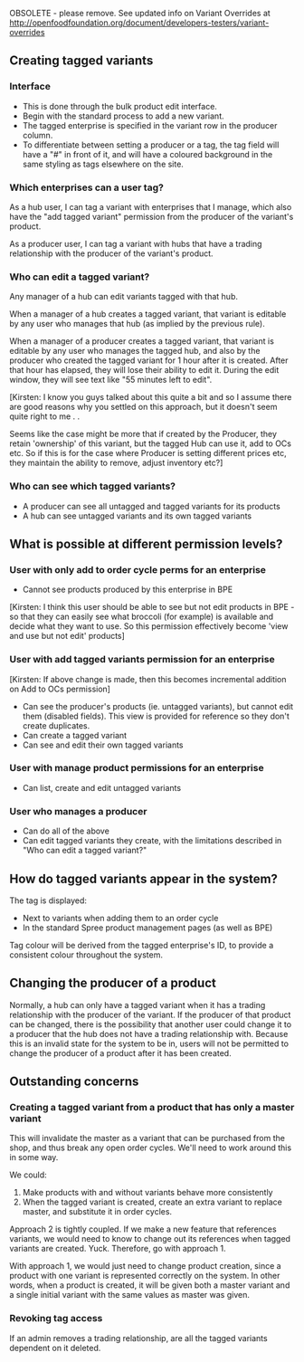 OBSOLETE - please remove. See updated info on Variant Overrides at http://openfoodfoundation.org/document/developers-testers/variant-overrides

## Creating tagged variants

### Interface

- This is done through the bulk product edit interface.
- Begin with the standard process to add a new variant.
- The tagged enterprise is specified in the variant row in the producer column.
- To differentiate between setting a producer or a tag, the tag field will have a "#" in front of it, and will have a coloured background in the same styling as tags elsewhere on the site.


### Which enterprises can a user tag?

As a hub user, I can tag a variant with enterprises that I manage, which also have the "add tagged variant" permission from the producer of the variant's product.

As a producer user, I can tag a variant with hubs that have a trading relationship with the producer of the variant's product.


### Who can edit a tagged variant?

Any manager of a hub can edit variants tagged with that hub.

When a manager of a hub creates a tagged variant, that variant is editable by any user who manages that hub (as implied by the previous rule).

When a manager of a producer creates a tagged variant, that variant is editable by any user who manages the tagged hub, and also by the producer who created the tagged variant for 1 hour after it is created. After that hour has elapsed, they will lose their ability to edit it. During the edit window, they will see text like "55 minutes left to edit".

[Kirsten: I know you guys talked about this quite a bit and so I assume there are good reasons why you settled on this approach, but it doesn't seem quite right to me . .

Seems like the case might be more that if created by the Producer, they retain 'ownership' of this variant, but the tagged Hub can use it, add to OCs etc. So if this is for the case where Producer is setting different prices etc, they maintain the ability to remove, adjust inventory etc?]

### Who can see which tagged variants?

- A producer can see all untagged and tagged variants for its products
- A hub can see untagged variants and its own tagged variants


## What is possible at different permission levels?

### User with only add to order cycle perms for an enterprise

- Cannot see products produced by this enterprise in BPE

[Kirsten: I think this user should be able to see but not edit products in BPE - so that they can easily see what broccoli (for example) is available and decide what they want to use. So this permission effectively become 'view and use but not edit' products]

### User with add tagged variants permission for an enterprise

[Kirsten: If above change is made, then this becomes incremental addition on Add to OCs permission]

- Can see the producer's products (ie. untagged variants), but cannot edit them (disabled fields). This view is provided for reference so they don't create duplicates.
- Can create a tagged variant
- Can see and edit their own tagged variants


### User with manage product permissions for an enterprise

- Can list, create and edit untagged variants


### User who manages a producer

- Can do all of the above
- Can edit tagged variants they create, with the limitations described in "Who can edit a tagged variant?"


## How do tagged variants appear in the system?

The tag is displayed:
- Next to variants when adding them to an order cycle
- In the standard Spree product management pages (as well as BPE)

Tag colour will be derived from the tagged enterprise's ID, to provide a consistent colour throughout the system.


## Changing the producer of a product

Normally, a hub can only have a tagged variant when it has a trading relationship with the producer of the variant. If the producer of that product can be changed, there is the possibility that another user could change it to a producer that the hub does not have a trading relationship with. Because this is an invalid state for the system to be in, users will not be permitted to change the producer of a product after it has been created.


## Outstanding concerns

### Creating a tagged variant from a product that has only a master variant

This will invalidate the master as a variant that can be purchased from the shop, and thus break any open order cycles. We'll need to work around this in some way.

We could:

1. Make products with and without variants behave more consistently
2. When the tagged variant is created, create an extra variant to replace master, and substitute it in order cycles.

Approach 2 is tightly coupled. If we make a new feature that references variants, we would need to know to change out its references when tagged variants are created. Yuck. Therefore, go with approach 1.

With approach 1, we would just need to change product creation, since a product with one variant is represented correctly on the system. In other words, when a product is created, it will be given both a master variant and a single initial variant with the same values as master was given.

### Revoking tag access

If an admin removes a trading relationship, are all the tagged variants dependent on it deleted.
